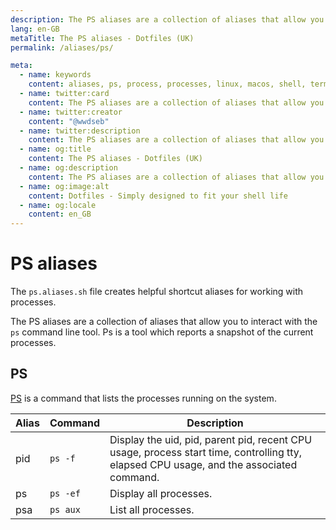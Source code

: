 ```yaml
---
description: The PS aliases are a collection of aliases that allow you to interact with the `ps` command line tool. Ps is a tool which reports a snapshot of the current processes.
lang: en-GB
metaTitle: The PS aliases - Dotfiles (UK)
permalink: /aliases/ps/

meta:
  - name: keywords
    content: aliases, ps, process, processes, linux, macos, shell, terminal, windows
  - name: twitter:card
    content: The PS aliases are a collection of aliases that allow you to interact with the `ps` command line tool. Ps is a tool which reports a snapshot of the current processes.
  - name: twitter:creator
    content: "@wwdseb"
  - name: twitter:description
    content: The PS aliases are a collection of aliases that allow you to interact with the `ps` command line tool. Ps is a tool which reports a snapshot of the current processes.
  - name: og:title
    content: The PS aliases - Dotfiles (UK)
  - name: og:description
    content: The PS aliases are a collection of aliases that allow you to interact with the `ps` command line tool. Ps is a tool which reports a snapshot of the current processes.
  - name: og:image:alt
    content: Dotfiles - Simply designed to fit your shell life
  - name: og:locale
    content: en_GB
---
```


# PS aliases

The `ps.aliases.sh` file creates helpful shortcut aliases for working with
processes.

The PS aliases are a collection of aliases that allow you to interact with the
`ps` command line tool. Ps is a tool which reports a snapshot of the current
processes.

## PS

[PS](https://en.wikipedia.org/wiki/Ps_(Unix)) is a command that lists the
processes running on the system.

| Alias | Command | Description |
| ----- | ----- | ----- |
| pid | `ps -f` | Display the uid, pid, parent pid, recent CPU usage, process start time, controlling tty, elapsed CPU usage, and the associated command. |
| ps | `ps -ef` | Display all processes. |
| psa | `ps aux` | List all processes. |
